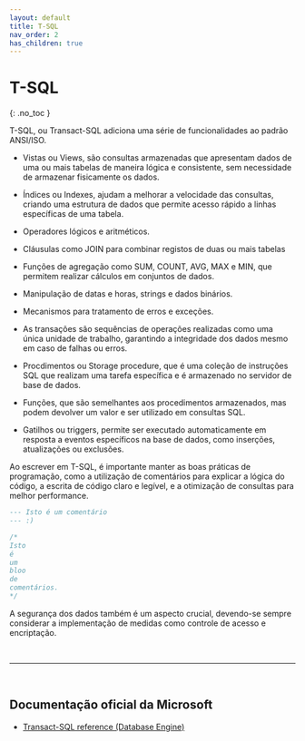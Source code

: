 ```yaml
---
layout: default
title: T-SQL
nav_order: 2
has_children: true
---
```



# T-SQL
{: .no_toc }


T-SQL, ou Transact-SQL adiciona uma série de funcionalidades ao padrão ANSI/ISO. 

* Vistas ou Views, são consultas armazenadas que apresentam dados de uma ou mais tabelas de maneira lógica e consistente, sem necessidade de armazenar fisicamente os dados.

* Índices ou Indexes, ajudam a melhorar a velocidade das consultas, criando uma estrutura de dados que permite acesso rápido a linhas específicas de uma tabela. 

* Operadores lógicos e aritméticos.

* Cláusulas como JOIN para combinar registos de duas ou mais tabelas

* Funções de agregação como SUM, COUNT, AVG, MAX e MIN, que permitem realizar cálculos em conjuntos de dados.

* Manipulação de datas e horas, strings e dados binários.

* Mecanismos para tratamento de erros e exceções.

* As transações são sequências de operações realizadas como uma única unidade de trabalho, garantindo a integridade dos dados mesmo em caso de falhas ou erros.

* Procdimentos ou Storage procedure, que é uma coleção de instruções SQL que realizam uma tarefa específica e é armazenado no servidor de base de dados. 

* Funções, que são semelhantes aos procedimentos armazenados, mas podem devolver um valor e ser utilizado em consultas SQL. 

* Gatilhos ou triggers, permite ser executado automaticamente em resposta a eventos específicos na base de dados, como inserções, atualizações ou exclusões.


Ao escrever em T-SQL, é importante manter as boas práticas de programação, como a utilização de comentários para explicar a lógica do código, a escrita de código claro e legível, e a otimização de consultas para melhor performance. 

```sql
--- Isto é um comentário
--- :) 

/*
Isto 
é 
um
bloo
de
comentários.
*/
```

A segurança dos dados também é um aspecto crucial, devendo-se sempre considerar a implementação de medidas como controle de acesso e encriptação.



<br>

---

<br>

##  Documentação oficial da Microsoft

- [Transact-SQL reference (Database Engine)](https://learn.microsoft.com/en-us/sql/t-sql/language-reference)



